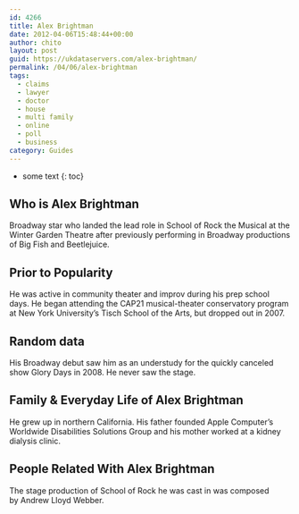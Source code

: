 ```yaml
---
id: 4266
title: Alex Brightman
date: 2012-04-06T15:48:44+00:00
author: chito
layout: post
guid: https://ukdataservers.com/alex-brightman/
permalink: /04/06/alex-brightman
tags:
  - claims
  - lawyer
  - doctor
  - house
  - multi family
  - online
  - poll
  - business
category: Guides
---
```


* some text
{: toc}
          
          
## Who is  Alex Brightman
                  
                  
                  
Broadway star who landed the lead role in School of Rock the Musical at the Winter Garden Theatre after previously performing in Broadway productions of Big Fish and Beetlejuice. 
                  
                
                
                
## Prior to Popularity 
                  
                  
                  
He was active in community theater and improv during his prep school days. He began attending the CAP21 musical-theater conservatory program at New York University&#8217;s Tisch School of the Arts, but dropped out in 2007.
                  
                
                
                
## Random data 
                  
                  
                  
His Broadway debut saw him as an understudy for the quickly canceled show Glory Days in 2008. He never saw the stage.
                  
                
                
                
## Family & Everyday Life of Alex Brightman
                  
                  
                  
He grew up in northern California. His father founded Apple Computer&#8217;s Worldwide Disabilities Solutions Group and his mother worked at a kidney dialysis clinic.
                  
                
                
                
## People Related With  Alex Brightman
                  
                  
                  
The stage production of School of Rock he was cast in was composed by Andrew Lloyd Webber.
                  
                
              
            
          
          
          
    
    
  
